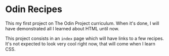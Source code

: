 # Odin Recipes

This my first project on The Odin Project curriculum. When it's done, I will have demonstrated all I learned about HTML until now.

This project consists in an `index` page which will have links to a few recipes. It's not expected to look very cool right now, that will come when I learn CSS.